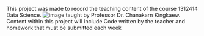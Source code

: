 This project was made to record the teaching content of the course 1312414 Data Science.
![image](https://github.com/NoBlueInSky/data-science/assets/132971122/686b0493-5dc1-49bf-abb1-f6784eb9dea9)
taught by Professor Dr. Chanakarn Kingkaew.
Content within this project will include Code written by the teacher and homework that must be submitted each week
